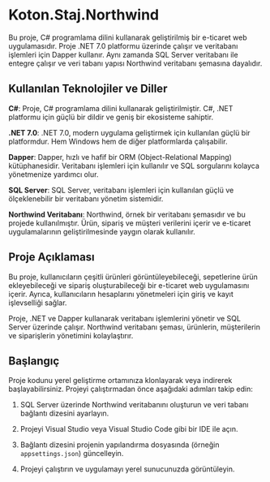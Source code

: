 # Koton.Staj.Northwind

Bu proje, C# programlama dilini kullanarak geliştirilmiş bir e-ticaret web uygulamasıdır. Proje .NET 7.0 platformu üzerinde çalışır ve veritabanı işlemleri için Dapper kullanır. Aynı zamanda SQL Server veritabanı ile entegre çalışır ve veri tabanı yapısı Northwind veritabanı şemasına dayalıdır.

## Kullanılan Teknolojiler ve Diller
**C#**: Proje, C# programlama dilini kullanarak geliştirilmiştir. C#, .NET platformu için güçlü bir dildir ve geniş bir ekosisteme sahiptir.

**.NET 7.0**: .NET 7.0, modern uygulama geliştirmek için kullanılan güçlü bir platformdur. Hem Windows hem de diğer platformlarda çalışabilir.

**Dapper**: Dapper, hızlı ve hafif bir ORM (Object-Relational Mapping) kütüphanesidir. Veritabanı işlemleri için kullanılır ve SQL sorgularını kolayca yönetmenize yardımcı olur.

**SQL Server**: SQL Server, veritabanı işlemleri için kullanılan güçlü ve ölçeklenebilir bir veritabanı yönetim sistemidir.

**Northwind Veritabanı**: Northwind, örnek bir veritabanı şemasıdır ve bu projede kullanılmıştır. Ürün, sipariş ve müşteri verilerini içerir ve e-ticaret uygulamalarının geliştirilmesinde yaygın olarak kullanılır.

## Proje Açıklaması
Bu proje, kullanıcıların çeşitli ürünleri görüntüleyebileceği, sepetlerine ürün ekleyebileceği ve sipariş oluşturabileceği bir e-ticaret web uygulamasını içerir. Ayrıca, kullanıcıların hesaplarını yönetmeleri için giriş ve kayıt işlevselliği sağlar.

Proje, .NET ve Dapper kullanarak veritabanı işlemlerini yönetir ve SQL Server üzerinde çalışır. Northwind veritabanı şeması, ürünlerin, müşterilerin ve siparişlerin yönetimini kolaylaştırır.

## Başlangıç
Proje kodunu yerel geliştirme ortamınıza klonlayarak veya indirerek başlayabilirsiniz. Projeyi çalıştırmadan önce aşağıdaki adımları takip edin:

1. SQL Server üzerinde Northwind veritabanını oluşturun ve veri tabanı bağlantı dizesini ayarlayın.

2. Projeyi Visual Studio veya Visual Studio Code gibi bir IDE ile açın.

3. Bağlantı dizesini projenin yapılandırma dosyasında (örneğin `appsettings.json`) güncelleyin.

4. Projeyi çalıştırın ve uygulamayı yerel sunucunuzda görüntüleyin.

